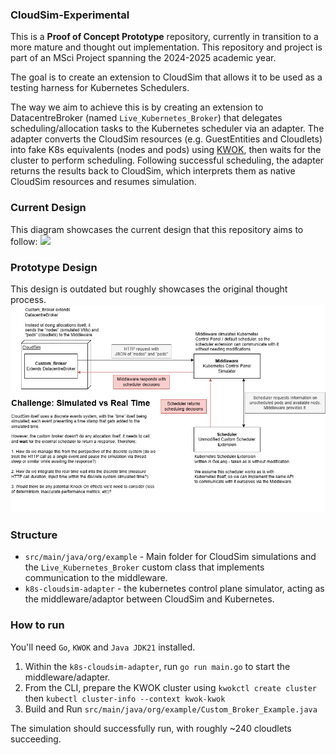 ### CloudSim-Experimental

This is a **Proof of Concept Prototype** repository, currently in transition to a more mature and thought out implementation.
This repository and project is part of an MSci Project spanning the 2024-2025 academic year.

The goal is to create an extension to CloudSim that allows it to be used 
as a testing harness for Kubernetes Schedulers.

The way we aim to achieve this is by creating an extension to DatacentreBroker (named `Live_Kubernetes_Broker`)
that delegates scheduling/allocation tasks to the Kubernetes scheduler via
an adapter. The adapter converts the CloudSim resources (e.g. GuestEntities and Cloudlets) into
fake K8s equivalents (nodes and pods) using [KWOK](https://kwok.sigs.k8s.io/), then waits for the
cluster to perform scheduling. Following successful scheduling, the adapter returns the results back to CloudSim,
which interprets them as native CloudSim resources and resumes simulation.
### Current Design
This diagram showcases the current design that this repository aims to follow:
![](images/Current_Design.png)

### Prototype Design
This design is outdated but roughly showcases the original thought process.
![](images/CloudSim_Scheduler_Adapter.png)


### Structure
- `src/main/java/org/example` - Main folder for CloudSim simulations and the
`Live_Kubernetes_Broker` custom class that implements communication to the middleware.
- `k8s-cloudsim-adapter` - the kubernetes control plane simulator, acting as the middleware/adaptor
between CloudSim and Kubernetes.


### How to run
You'll need `Go`, `KWOK` and `Java JDK21` installed.
1. Within the `k8s-cloudsim-adapter`, run `go run main.go` to start the middleware/adapter.
2. From the CLI, prepare the KWOK cluster using `kwokctl create cluster` then `kubectl cluster-info --context kwok-kwok`
4. Build and Run `src/main/java/org/example/Custom_Broker_Example.java`

The simulation should successfully run, with roughly ~240 cloudlets succeeding.
